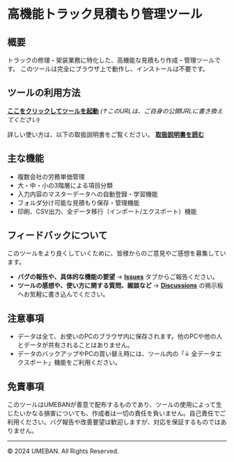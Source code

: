 # 高機能トラック見積もり管理ツール

## 概要
トラックの修理・架装業務に特化した、高機能な見積もり作成・管理ツールです。
このツールは完全にブラウザ上で動作し、インストールは不要です。

## ツールの利用方法

**[ここをクリックしてツールを起動](https://ub-ua2.github.io/truck-estimate-tool/高機能見積もり管理ツール_v1.1.html)**
*(↑このURLは、ご自身の公開URLに書き換えてください)*

詳しい使い方は、以下の取扱説明書をご覧ください。
**[取扱説明書を読む](./取扱説明書.md)**

## 主な機能
- 複数会社の労務単価管理
- 大・中・小の3階層による項目分類
- 入力内容のマスターデータへの自動登録・学習機能
- フォルダ分け可能な見積もり保存・管理機能
- 印刷、CSV出力、全データ移行（インポート/エクスポート）機能

## フィードバックについて
このツールをより良くしていくために、皆様からのご意見やご感想を募集しています。

- **バグの報告や、具体的な機能の要望** → **[Issues](https://github.com/ub-ua2/truck-estimate-tool/issues)** タブからご報告ください。
- **ツールの感想や、使い方に関する質問、雑談など** → **[Discussions](https://github.com/ub-ua2/truck-estimate-tool/discussions)** の掲示板へお気軽に書き込んでください。

## 注意事項
- データは全て、お使いのPCのブラウザ内に保存されます。他のPCや他の人とデータが共有されることはありません。
- データのバックアップやPCの買い替え時には、ツール内の「↓ 全データエクスポート」機能をご利用ください。

## 免責事項
このツールはUMEBANが善意で配布するものであり、ツールの使用によって生じたいかなる損害についても、作成者は一切の責任を負いません。自己責任でご利用ください。バグ報告や改善要望は歓迎しますが、対応を保証するものではありません。

---
&copy; 2024 UMEBAN. All Rights Reserved.
